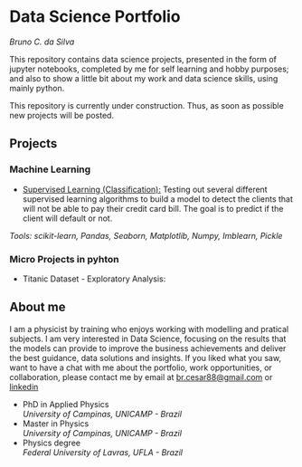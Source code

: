 # Data Science Portfolio 
*Bruno C. da Silva*

This repository contains data science projects, presented in the form of jupyter notebooks, completed by me for self learning and hobby purposes; and also 
to show a little bit about my work and data science skills, using mainly python.

This repository is currently under construction. Thus, as soon as possible new projects will be posted.<br/>


## Projects

### Machine Learning

- [Supervised Learning (Classification):](https://github.com/brcesar/Portfolio/tree/master/Supervised%20Learning%20:%20Classification%20-%20Credit%20Card%20Risk%20Evaluation) Testing out several different supervised learning algorithms to build a model to detect the clients that will not be able to pay their credit card bill. The goal is to predict if the client will default or not.

*Tools: scikit-learn, Pandas, Seaborn, Matplotlib, Numpy, Imblearn, Pickle*


### Micro Projects in pyhton

  - Titanic Dataset - Exploratory Analysis:
  
 ## About me
 
I am a physicist by training who enjoys working with modelling and pratical subjects. I am very interested in Data Science, focusing on the results that the models can provide to improve the business achievements and deliver the best guidance, data solutions and insights. If you liked what you saw, want to have a chat with me about the portfolio, work opportunities, or collaboration, please contact me by email at br.cesar88@gmail.com or [linkedin](https://www.linkedin.com/in/bruno-c-da-silva-6ba107136/)

- PhD in Applied Physics<br/>
*University of Campinas, UNICAMP - Brazil*
- Master in Physics<br/>
*University of Campinas, UNICAMP - Brazil*
- Physics degree<br/>
*Federal University of Lavras, UFLA - Brazil*




